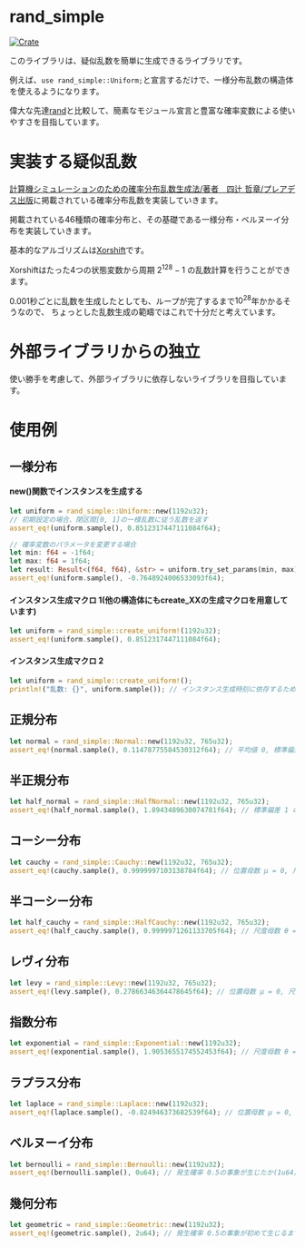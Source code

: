 # rand_simple
[![Crate](https://img.shields.io/crates/v/rand_simple.svg)](https://crates.io/crates/rand_simple)

このライブラリは、疑似乱数を簡単に生成できるライブラリです。

例えば、```use rand_simple::Uniform;```と宣言するだけで、一様分布乱数の構造体を使えるようになります。

偉大な先達[rand](https://crates.io/crates/rand)と比較して、簡素なモジュール宣言と豊富な確率変数による使いやすさを目指しています。

# 実装する疑似乱数
[計算機シミュレーションのための確率分布乱数生成法/著者　四辻 哲章/プレアデス出版](http://www.pleiades-publishing.co.jp/pdf/pdf03.html)に掲載されている確率分布乱数を実装していきます。

掲載されている46種類の確率分布と、その基礎である一様分布・ベルヌーイ分布を実装していきます。

基本的なアルゴリズムは[Xorshift](https://ja.wikipedia.org/wiki/Xorshift)です。

Xorshiftはたった4つの状態変数から周期 $2^{128} - 1$ の乱数計算を行うことができます。

0.001秒ごとに乱数を生成したとしても、ループが完了するまで$10^{28}$年かかるそうなので、
ちょっとした乱数生成の範疇ではこれで十分だと考えています。

# 外部ライブラリからの独立
使い勝手を考慮して、外部ライブラリに依存しないライブラリを目指しています。

# 使用例
## 一様分布
#### new()関数でインスタンスを生成する
```rust
let uniform = rand_simple::Uniform::new(1192u32);
// 初期設定の場合、閉区間[0, 1]の一様乱数に従う乱数を返す
assert_eq!(uniform.sample(), 0.8512317447111084f64);

// 確率変数のパラメータを変更する場合
let min: f64 = -1f64;
let max: f64 = 1f64;
let result: Result<(f64, f64), &str> = uniform.try_set_params(min, max);
assert_eq!(uniform.sample(), -0.7648924006533093f64);
```
#### インスタンス生成マクロ 1(他の構造体にもcreate_XXの生成マクロを用意しています)
```rust
let uniform = rand_simple::create_uniform!(1192u32);
assert_eq!(uniform.sample(), 0.8512317447111084f64);
```
#### インスタンス生成マクロ 2
```rust
let uniform = rand_simple::create_uniform!();
println!("乱数: {}", uniform.sample()); // インスタンス生成時刻に依存するため、コンパイル時は値不明
```
## 正規分布
```rust
let normal = rand_simple::Normal::new(1192u32, 765u32);
assert_eq!(normal.sample(), 0.11478775584530312f64); // 平均値 0, 標準偏差 1 の標準正規分布
```
## 半正規分布
```rust
let half_normal = rand_simple::HalfNormal::new(1192u32, 765u32);
assert_eq!(half_normal.sample(), 1.8943489630074781f64); // 標準偏差 1 の標準半正規分布
```
## コーシー分布
```rust
let cauchy = rand_simple::Cauchy::new(1192u32, 765u32);
assert_eq!(cauchy.sample(), 0.9999997103138784f64); // 位置母数 μ = 0, 尺度母数 θ = 1の乱数
```
## 半コーシー分布
```rust
let half_cauchy = rand_simple::HalfCauchy::new(1192u32, 765u32);
assert_eq!(half_cauchy.sample(), 0.9999971261133705f64); // 尺度母数 θ = 1の乱数
```
## レヴィ分布
```rust
let levy = rand_simple::Levy::new(1192u32, 765u32);
assert_eq!(levy.sample(), 0.27866346364478645f64); // 位置母数 μ = 0, 尺度母数 θ = 1の乱数
```
## 指数分布
```rust
let exponential = rand_simple::Exponential::new(1192u32);
assert_eq!(exponential.sample(), 1.9053655174552453f64); // 尺度母数 θ = 1の乱数
```
## ラプラス分布
```rust
let laplace = rand_simple::Laplace::new(1192u32);
assert_eq!(laplace.sample(), -0.824946373682539f64); // 位置母数 μ = 0, 尺度母数 θ = 1の乱数
```
## ベルヌーイ分布
```rust
let bernoulli = rand_simple::Bernoulli::new(1192u32);
assert_eq!(bernoulli.sample(), 0u64); // 発生確率 0.5の事象が生じたか(1u64)、否か(0u64)
```
## 幾何分布
```rust
let geometric = rand_simple::Geometric::new(1192u32);
assert_eq!(geometric.sample(), 2u64); // 発生確率 0.5の事象が初めて生じるまでの試行回数
```